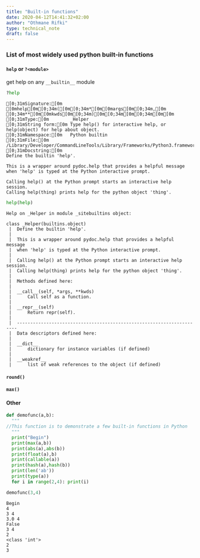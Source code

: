 ```yaml
---
title: "Built-in functions"
date: 2020-04-12T14:41:32+02:00
author: "Othmane Rifki"
type: technical_note
draft: false
---
```

### List of most widely used python built-in functions

#### `help` or `?<module>`
get help on any `__builtin__` module


```python
?help
```


    [0;31mSignature:[0m   [0mhelp[0m[0;34m([0m[0;34m*[0m[0margs[0m[0;34m,[0m [0;34m**[0m[0mkwds[0m[0;34m)[0m[0;34m[0m[0;34m[0m[0m
    [0;31mType:[0m        _Helper
    [0;31mString form:[0m Type help() for interactive help, or help(object) for help about object.
    [0;31mNamespace:[0m   Python builtin
    [0;31mFile:[0m        /Library/Developer/CommandLineTools/Library/Frameworks/Python3.framework/Versions/3.7/lib/python3.7/_sitebuiltins.py
    [0;31mDocstring:[0m  
    Define the builtin 'help'.
    
    This is a wrapper around pydoc.help that provides a helpful message
    when 'help' is typed at the Python interactive prompt.
    
    Calling help() at the Python prompt starts an interactive help session.
    Calling help(thing) prints help for the python object 'thing'.




```python
help(help)
```

    Help on _Helper in module _sitebuiltins object:
    
    class _Helper(builtins.object)
     |  Define the builtin 'help'.
     |  
     |  This is a wrapper around pydoc.help that provides a helpful message
     |  when 'help' is typed at the Python interactive prompt.
     |  
     |  Calling help() at the Python prompt starts an interactive help session.
     |  Calling help(thing) prints help for the python object 'thing'.
     |  
     |  Methods defined here:
     |  
     |  __call__(self, *args, **kwds)
     |      Call self as a function.
     |  
     |  __repr__(self)
     |      Return repr(self).
     |  
     |  ----------------------------------------------------------------------
     |  Data descriptors defined here:
     |  
     |  __dict__
     |      dictionary for instance variables (if defined)
     |  
     |  __weakref__
     |      list of weak references to the object (if defined)
    


#### `round()`

#### `max()`

#### Other 


```python
def demofunc(a,b):
  """
//This function is to demonstrate a few built-in functions in Python
  """
  print("Begin")
  print(max(a,b))
  print(abs(a),abs(b))
  print(float(a),b)
  print(callable(a))
  print(hash(a),hash(b))
  print(len('ab'))
  print(type(a))
  for i in range(2,4): print(i)
```


```python
demofunc(3,4)
```

    Begin
    4
    3 4
    3.0 4
    False
    3 4
    2
    <class 'int'>
    2
    3



```python

```
